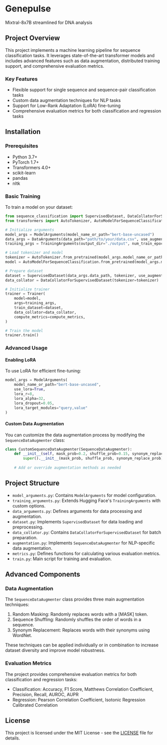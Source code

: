 # Genepulse 
 Mixtral-8x7B streamlined for DNA analysis

## Project Overview

This project implements a machine learning pipeline for sequence classification tasks. It leverages state-of-the-art transformer models and includes advanced features such as data augmentation, distributed training support, and comprehensive evaluation metrics.

### Key Features

- Flexible support for single sequence and sequence-pair classification tasks
- Custom data augmentation techniques for NLP tasks
- Support for Low-Rank Adaptation (LoRA) fine-tuning
- Comprehensive evaluation metrics for both classification and regression tasks

## Installation

### Prerequisites

- Python 3.7+
- PyTorch 1.7+
- Transformers 4.0+
- scikit-learn
- pandas
- nltk

### Basic Training

To train a model on your dataset:

```python
from sequence_classification import SupervisedDataset, DataCollatorForSupervisedDataset, TrainingArguments, ModelArguments, DataArguments
from transformers import AutoTokenizer, AutoModelForSequenceClassification, Trainer

# Initialize arguments
model_args = ModelArguments(model_name_or_path="bert-base-uncased")
data_args = DataArguments(data_path="path/to/your/data.csv", use_augmentation=True)
training_args = TrainingArguments(output_dir="./output", num_train_epochs=3)

# Load tokenizer and model
tokenizer = AutoTokenizer.from_pretrained(model_args.model_name_or_path)
model = AutoModelForSequenceClassification.from_pretrained(model_args.model_name_or_path)

# Prepare dataset
dataset = SupervisedDataset(data_args.data_path, tokenizer, use_augmentation=data_args.use_augmentation)
data_collator = DataCollatorForSupervisedDataset(tokenizer=tokenizer)

# Initialize trainer
trainer = Trainer(
    model=model,
    args=training_args,
    train_dataset=dataset,
    data_collator=data_collator,
    compute_metrics=compute_metrics,
)

# Train the model
trainer.train()
```

### Advanced Usage

#### Enabling LoRA

To use LoRA for efficient fine-tuning:

```python
model_args = ModelArguments(
    model_name_or_path="bert-base-uncased",
    use_lora=True,
    lora_r=8,
    lora_alpha=32,
    lora_dropout=0.05,
    lora_target_modules="query,value"
)
```

#### Custom Data Augmentation

You can customize the data augmentation process by modifying the `SequenceDataAugmenter` class:

```python
class CustomSequenceDataAugmenter(SequenceDataAugmenter):
    def __init__(self, mask_prob=0.2, shuffle_prob=0.15, synonym_replace_prob=0.1):
        super().__init__(mask_prob, shuffle_prob, synonym_replace_prob)
    
    # Add or override augmentation methods as needed
```

## Project Structure

- `model_arguments.py`: Contains `ModelArguments` for model configuration.
- `training_arguments.py`: Extends Hugging Face's `TrainingArguments` with custom options.
- `data_arguments.py`: Defines arguments for data processing and augmentation.
- `dataset.py`: Implements `SupervisedDataset` for data loading and preprocessing.
- `data_collator.py`: Contains `DataCollatorForSupervisedDataset` for batch preparation.
- `augmentation.py`: Implements `SequenceDataAugmenter` for NLP-specific data augmentation.
- `metrics.py`: Defines functions for calculating various evaluation metrics.
- `train.py`: Main script for training and evaluation.

## Advanced Components

### Data Augmentation

The `SequenceDataAugmenter` class provides three main augmentation techniques:

1. Random Masking: Randomly replaces words with a [MASK] token.
2. Sequence Shuffling: Randomly shuffles the order of words in a sequence.
3. Synonym Replacement: Replaces words with their synonyms using WordNet.

These techniques can be applied individually or in combination to increase dataset diversity and improve model robustness.

<!-- ### Distributed Training

The project includes basic support for distributed training using PyTorch's DistributedDataParallel. To enable distributed training, use the appropriate PyTorch distributed launch command:

```
python -m torch.distributed.launch --nproc_per_node=NUM_GPUS train.py
``` -->

### Evaluation Metrics

The project provides comprehensive evaluation metrics for both classification and regression tasks:

- Classification: Accuracy, F1 Score, Matthews Correlation Coefficient, Precision, Recall, AUROC, AUPR
- Regression: Pearson Correlation Coefficient, Isotonic Regression Calibrated Correlation

## License

This project is licensed under the MIT License - see the [LICENSE](LICENSE) file for details.
